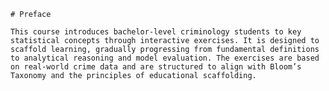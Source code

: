     # Preface

    This course introduces bachelor-level criminology students to key statistical concepts through interactive exercises. It is designed to scaffold learning, gradually progressing from fundamental definitions to analytical reasoning and model evaluation. The exercises are based on real-world crime data and are structured to align with Bloom’s Taxonomy and the principles of educational scaffolding.
